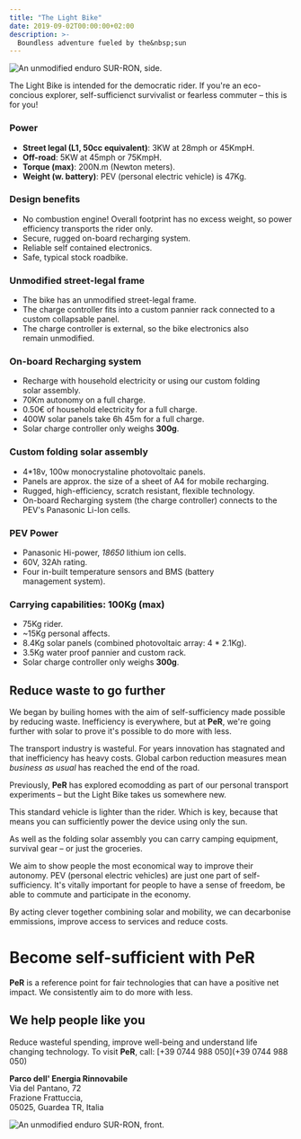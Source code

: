 ```yaml
---
title: "The Light Bike"
date: 2019-09-02T00:00:00+02:00
description: >-
  Boundless adventure fueled by the&nbsp;sun
---
```


<!-- SIDE -->
![An unmodified enduro SUR-RON, side.](/img/lightbike-with-panel-2x.png)

The Light Bike is intended for the democratic rider. If you're an eco-concious explorer, self-sufficienct survivalist or fearless&nbsp;commuter – this is for&nbsp;you!

### Power
<!-- ul class=pa0 -->
- **Street legal (L1, 50cc equivalent)**: 3KW at 28mph or&nbsp;45KmpH.
- **Off-road**: 5KW at 45mph or&nbsp;75KmpH.
- **Torque (max)**: 200N.m (Newton&nbsp;meters).
- **Weight (w. battery)**: PEV (personal electric vehicle) is&nbsp;47Kg.

### Design benefits

<!--- Overall weight footprint means that power transports the rider, rather than excess weight such as a combustion engine!-->
- No combustion engine! Overall footprint has no excess  weight, so power efficiency transports the rider&nbsp;only.
- Secure, rugged on-board recharging system.
- Reliable self contained electronics.
- Safe, typical stock roadbike.

### Unmodified street-legal frame

- The bike has an unmodified street-legal frame.
- The charge controller fits into a custom pannier rack connected to a custom collapsable&nbsp;panel.
- The charge controller is external, so the bike electronics also remain&nbsp;unmodified. 

### On-board Recharging system

- Recharge with household electricity or using our custom folding solar&nbsp;assembly.
- 70Km autonomy on a full charge.
- 0.50€ of household electricity for a full charge.
- 400W solar panels take 6h 45m for a full charge.
- Solar charge controller only weighs **300g**.

### Custom folding solar assembly 

- 4*18v, 100w monocrystaline photovoltaic panels.
- Panels are approx. the size of a sheet of A4 for mobile recharging.
- Rugged, high-efficiency, scratch resistant, flexible technology.
- On-board Recharging system (the charge controller) connects to the PEV's Panasonic Li-Ion&nbsp;cells.

### PEV Power

- Panasonic Hi-power, _18650_ lithium ion cells. 
- 60V, 32Ah rating.
- Four in-built temperature sensors and BMS (battery management&nbsp;system).

### Carrying capabilities: 100Kg (max) <!--load bearing capability-->

- 75Kg rider.
- ~15Kg personal affects.
- 8.4Kg solar panels (combined photovoltaic array: 4 * 2.1Kg).
- 3.5Kg water proof pannier and custom rack.
- Solar charge controller only weighs **300g**.

<!--
- Democratic principles for the self-sufficient rider 
- One self-sufficient goal is transport
- The most efficient ways to increase your wealth is to find opportunities and synergies to increase income and reduce spending at the same time.
-->

## Reduce waste to go further

We began by builing homes with the aim of self-sufficiency made possible by reducing waste. Inefficiency is everywhere, but at **PeR**, we're going further with solar to prove it's possible to do more with less.

The transport industry is wasteful. For years innovation has stagnated and that inefficiency has heavy costs. Global carbon reduction measures mean _business as&nbsp;usual_ has reached the end of the&nbsp;road. 

Previously, **PeR** has explored ecomodding as part of our personal transport experiments – but the Light Bike takes us somewhere&nbsp;new. 

This standard vehicle is lighter than the rider. Which is key, because that means you can sufficiently power the device using only the sun.

As well as the folding solar assembly you can carry camping equipment, survival gear – or just the groceries.

We aim to show people the most economical way to improve their autonomy. PEV (personal electric vehicles) are just one part of self-sufficiency. It's vitally important for people to have a sense of freedom, be able to commute and participate in the economy.

By acting clever together combining solar and mobility, we can decarbonise emmissions, improve access to services and reduce&nbsp;costs.

<!--{{<flickity src="img/maker-faire-2019-image-author-894.jpg" title="An unmodified enduro SUR-RON, which is very light." color="blue" selectCell="flkty.selectCell( value, isWrapped, isInstant )" >}}-->

<!--Find us at the [2019 Maker Faire](https://2019.makerfairerome.eu/en/exhibitors/?ids=894), Rome.
-->
<!--
> This lightweight combination means we transport everything – except battery charging worries!
-->
<!--
>{{% class measure-narrow %}}This lightweight combination means we transport everything – except battery charging worries!{{% /class %}}
-->

<!--{{<flickity src="img/maker-faire-2019-image-exhibit-894.jpg" title="The portable charging components on a development rig" color="blue" selectCell="flkty.selectCell( value, isWrapped, isInstant )" >}}
-->

# Become self-sufficient with **PeR**

**PeR** is a reference point for fair technologies that can have a positive net impact. We consistently aim to do more with less. 

## We help people like you

Reduce wasteful spending, improve well-being and understand life changing technology. To visit **PeR**, call: [+39 0744 988 050](+39 0744 988 050)

**Parco dell' Energia Rinnovabile**<br/>Via del Pantano, 72<br/>Frazione Frattuccia,<br/>05025, Guardea TR, Italia

<!-- FRONT -->
![An unmodified enduro SUR-RON, front.](/img/lightbike-front-2x.png)